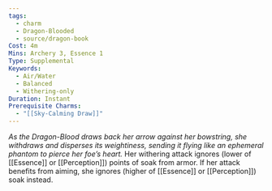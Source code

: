 ```yaml
---
tags:
  - charm
  - Dragon-Blooded
  - source/dragon-book
Cost: 4m
Mins: Archery 3, Essence 1
Type: Supplemental
Keywords:
  - Air/Water
  - Balanced
  - Withering-only
Duration: Instant
Prerequisite Charms:
  - "[[Sky-Calming Draw]]"
---
```

*As the Dragon-Blood draws back her arrow against her bowstring, she withdraws and disperses its weightiness, sending it flying like an ephemeral phantom to pierce her foe’s heart.*
Her withering attack ignores (lower of [[Essence]] or [[Perception]]) points of soak from armor. If her attack benefits from aiming, she ignores (higher of [[Essence]] or [[Perception]]) soak instead.